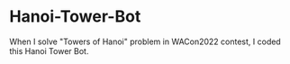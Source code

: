 # Hanoi-Tower-Bot
When I solve "Towers of Hanoi" problem in WACon2022 contest, I coded this Hanoi Tower Bot.
